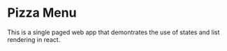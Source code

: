 # Pizza Menu

This is a single paged web app that demontrates the use of states and list rendering in react.
